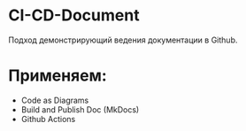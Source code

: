 # CI-CD-Document
Подход демонстрирующий ведения документации в Github. 
# Применяем:
* Code as Diagrams
* Build and Publish Doc (MkDocs)
* Github Actions
